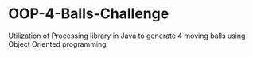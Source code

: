# OOP-4-Balls-Challenge
Utilization of Processing library in Java to generate 4 moving balls using Object Oriented programming 
